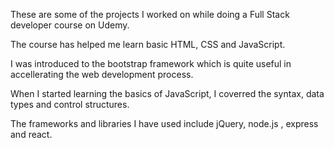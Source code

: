 These are some of the projects I worked on while doing a Full Stack developer course on Udemy. 

The course has helped me learn basic HTML, CSS and JavaScript. 

I was introduced to the bootstrap framework which is quite useful in accellerating the web development process. 

When I started learning the basics of JavaScript, I coverred the syntax, data types and control structures. 

The frameworks and libraries I have used include jQuery, node.js , express and react. 
